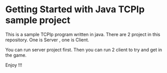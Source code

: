 # Getting Started with Java TCPIp sample project

This is a sample TCPIp program written in java. There are 2 project in this repository. One is Server , one is Client.

You can run server project first. Then you can run 2 client to try and get in the game.

Enjoy !!!



